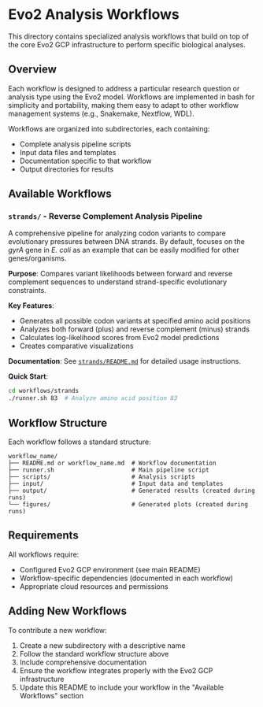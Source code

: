 # Evo2 Analysis Workflows

This directory contains specialized analysis workflows that build on top of the core Evo2 GCP infrastructure to perform specific biological analyses.

## Overview

Each workflow is designed to address a particular research question or analysis type using the Evo2 model. Workflows are implemented in bash for simplicity and portability, making them easy to adapt to other workflow management systems (e.g., Snakemake, Nextflow, WDL).

Workflows are organized into subdirectories, each containing:

- Complete analysis pipeline scripts
- Input data files and templates
- Documentation specific to that workflow
- Output directories for results

## Available Workflows

### `strands/` - Reverse Complement Analysis Pipeline

A comprehensive pipeline for analyzing codon variants to compare evolutionary pressures between DNA strands. By default, focuses on the *gyrA* gene in *E. coli* as an example that can be easily modified for other genes/organisms.

**Purpose**: Compares variant likelihoods between forward and reverse complement sequences to understand strand-specific evolutionary constraints.

**Key Features**:
- Generates all possible codon variants at specified amino acid positions
- Analyzes both forward (plus) and reverse complement (minus) strands
- Calculates log-likelihood scores from Evo2 model predictions
- Creates comparative visualizations

**Documentation**: See [`strands/README.md`](strands/README.md) for detailed usage instructions.

**Quick Start**:
```bash
cd workflows/strands
./runner.sh 83  # Analyze amino acid position 83
```

## Workflow Structure

Each workflow follows a standard structure:

```
workflow_name/
├── README.md or workflow_name.md  # Workflow documentation
├── runner.sh                      # Main pipeline script
├── scripts/                       # Analysis scripts
├── input/                         # Input data and templates
├── output/                        # Generated results (created during runs)
└── figures/                       # Generated plots (created during runs)
```

## Requirements

All workflows require:
- Configured Evo2 GCP environment (see main README)
- Workflow-specific dependencies (documented in each workflow)
- Appropriate cloud resources and permissions

## Adding New Workflows

To contribute a new workflow:

1. Create a new subdirectory with a descriptive name
2. Follow the standard workflow structure above
3. Include comprehensive documentation
4. Ensure the workflow integrates properly with the Evo2 GCP infrastructure
5. Update this README to include your workflow in the "Available Workflows" section 